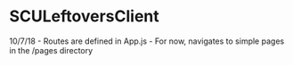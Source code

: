 # SCULeftoversClient


10/7/18
    - Routes are defined in App.js
        - For now, navigates to simple pages in the /pages directory